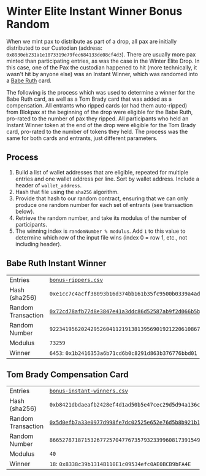 # Winter Elite Instant Winner Bonus Random

When we mint pax to distribute as part of a drop, all pax are initially distributed to our Custodian (address: `0x8930eb231a1e1873319e79fec684133de08cf4d3`). There are usually more pax minted than participating entries, as was the case in the Winter Elite Drop. In this case, one of the Pax the custodian happened to hit (more technically, it wasn't hit by anyone else) was an Instant Winner, which was randomed into a [Babe Ruth](https://opensea.io/assets/matic/0xa9810db43691811f5ca00c051e0ff370843fb366/2147484544) card.

The following is the process which was used to determine a winner for the Babe Ruth card, as well as a Tom Brady card that was added as a compensation. All entrants who ripped cards (or had them auto-ripped) from Blokpax at the beginning of the drop were eligible for the Babe Ruth, pro-rated to the number of pax they ripped. All participants who held an Instant Winner token at the end of the drop were eligible for the Tom Brady card, pro-rated to the number of tokens they held. The process was the same for both cards and entrants, just different parameters.

## Process

1. Build a list of wallet addresses that are eligible, repeated for multiple entries and one wallet address per line. Sort by wallet address. Include a header of `wallet_address`.
2. Hash that file using the `sha256` algorithm.
3. Provide that hash to our random contract, ensuring that we can only produce one random number for each set of entrants (see transaction below).
4. Retrieve the random number, and take its modulus of the number of participants.
5. The winning index is `randomNumber % modulus`. Add `1` to this value to determine which row of the input file wins (index 0 = row 1, etc., not including header).

## Babe Ruth Instant Winner

|                    |                                                                                                                                                                       |
| ------------------ | --------------------------------------------------------------------------------------------------------------------------------------------------------------------- |
| Entries            | [`bonus-rippers.csv`](./bonus-rippers.csv)                                                                                                                            |
| Hash (sha256)      | `0xe1cc7c4acff38093b16d374bb161b35fc9500b0339a4ada4049f1d7a60d3f293`                                                                                                  |
| Random Transaction | [`0x72cd78afb77d8e3847e41a3ddc86d52587ab9f2d066b5b434d4f3992e6e48dd2`](https://polygonscan.com/tx/0x72cd78afb77d8e3847e41a3ddc86d52587ab9f2d066b5b434d4f3992e6e48dd2) |
| Random Number      | `92234195620242952604112191381395690192122061086764384540736736654760319472823`                                                                                       |
| Modulus            | `73259`                                                                                                                                                               |
| Winner             | `6453`: `0x1b2416353a6b71cd6b0c8291d863b376776bbd01`                                                                                                                  |

## Tom Brady Compensation Card

|                    |                                                                                                                                                                       |
| ------------------ | --------------------------------------------------------------------------------------------------------------------------------------------------------------------- |
| Entries            | [`bonus-instant-winners.csv`](./bonus-instant-winners.csv)                                                                                                            |
| Hash (sha256)      | `0xb8421dbdaeafb2428ef4d1ad50b5e47cec29d5d94a136caf7c994eda2f92ae91`                                                                                                  |
| Random Transaction | [`0x5d0efb7a33e0977d998fe7dc02525e652e76d5b8b921b1e55ff4b79846b00a02`](https://polygonscan.com/tx/0x5d0efb7a33e0977d998fe7dc02525e652e76d5b8b921b1e55ff4b79846b00a02) |
| Random Number      | `86652787187153267725704776735793233996081739154902014496923235895098548344538`                                                                                       |
| Modulus            | `40`                                                                                                                                                                  |
| Winner             | `18`: `0x8338c39b1314B110E1c09534efc0AE0BCB9bFA4E`                                                                                                                    |
